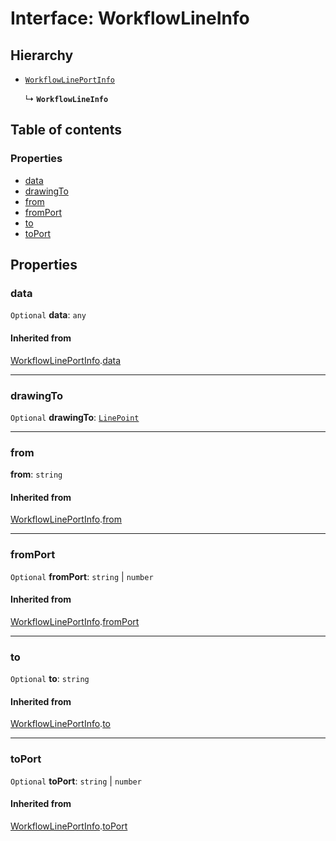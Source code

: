 # Interface: WorkflowLineInfo

## Hierarchy

* [`WorkflowLinePortInfo`](/auto-docs/free-layout-editor/interfaces/WorkflowLinePortInfo.md)

  ↳ **`WorkflowLineInfo`**

## Table of contents

### Properties

* [data](/auto-docs/free-layout-editor/interfaces/WorkflowLineInfo.md#data)
* [drawingTo](/auto-docs/free-layout-editor/interfaces/WorkflowLineInfo.md#drawingto)
* [from](/auto-docs/free-layout-editor/interfaces/WorkflowLineInfo.md#from)
* [fromPort](/auto-docs/free-layout-editor/interfaces/WorkflowLineInfo.md#fromport)
* [to](/auto-docs/free-layout-editor/interfaces/WorkflowLineInfo.md#to)
* [toPort](/auto-docs/free-layout-editor/interfaces/WorkflowLineInfo.md#toport)

## Properties

### data

`Optional` **data**: `any`

#### Inherited from

[WorkflowLinePortInfo](/auto-docs/free-layout-editor/interfaces/WorkflowLinePortInfo.md).[data](/auto-docs/free-layout-editor/interfaces/WorkflowLinePortInfo.md#data)

***

### drawingTo

`Optional` **drawingTo**: [`LinePoint`](/auto-docs/free-layout-editor/interfaces/LinePoint.md)

***

### from

**from**: `string`

#### Inherited from

[WorkflowLinePortInfo](/auto-docs/free-layout-editor/interfaces/WorkflowLinePortInfo.md).[from](/auto-docs/free-layout-editor/interfaces/WorkflowLinePortInfo.md#from)

***

### fromPort

`Optional` **fromPort**: `string` | `number`

#### Inherited from

[WorkflowLinePortInfo](/auto-docs/free-layout-editor/interfaces/WorkflowLinePortInfo.md).[fromPort](/auto-docs/free-layout-editor/interfaces/WorkflowLinePortInfo.md#fromport)

***

### to

`Optional` **to**: `string`

#### Inherited from

[WorkflowLinePortInfo](/auto-docs/free-layout-editor/interfaces/WorkflowLinePortInfo.md).[to](/auto-docs/free-layout-editor/interfaces/WorkflowLinePortInfo.md#to)

***

### toPort

`Optional` **toPort**: `string` | `number`

#### Inherited from

[WorkflowLinePortInfo](/auto-docs/free-layout-editor/interfaces/WorkflowLinePortInfo.md).[toPort](/auto-docs/free-layout-editor/interfaces/WorkflowLinePortInfo.md#toport)
